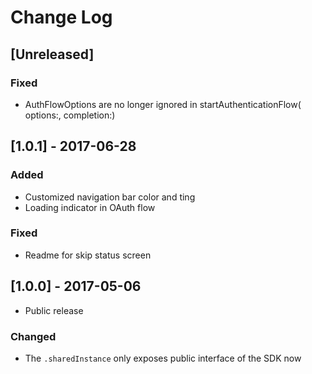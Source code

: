 # Change Log

## [Unreleased]

### Fixed 

- AuthFlowOptions are no longer ignored in startAuthenticationFlow( options:, completion:)


## [1.0.1] - 2017-06-28

### Added

- Customized navigation bar color and ting
- Loading indicator in OAuth flow

### Fixed

- Readme for skip status screen

## [1.0.0] - 2017-05-06

- Public release

### Changed

- The `.sharedInstance` only exposes public interface of the SDK now
